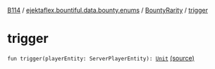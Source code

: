 [B114](../../index.md) / [ejektaflex.bountiful.data.bounty.enums](../index.md) / [BountyRarity](index.md) / [trigger](./trigger.md)

# trigger

`fun trigger(playerEntity: ServerPlayerEntity): `[`Unit`](https://kotlinlang.org/api/latest/jvm/stdlib/kotlin/-unit/index.html) [(source)](https://github.com/ejektaflex/Bountiful/tree/develop/src/main/kotlin/ejektaflex/bountiful/data/bounty/enums/BountyRarity.kt#L54)